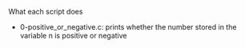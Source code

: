 What each script does

- 0-positive_or_negative.c: prints whether the number stored in the variable n is positive or negative
